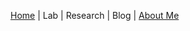 [Home](https://jaredbranch.github.io/) | Lab | Research | Blog | [About Me](https://jaredbranch.github.io/aboutme)
